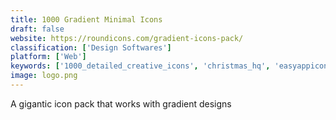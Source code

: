 ```yaml
---
title: 1000 Gradient Minimal Icons
draft: false 
website: https://roundicons.com/gradient-icons-pack/
classification: ['Design Softwares']
platform: ['Web']
keywords: ['1000_detailed_creative_icons', 'christmas_hq', 'easyappicon', 'gradient_scene_icons', 'icon_54', 'iconbros', 'iconstore', 'iconjar', 'ikonate', 'logo_foundry', 'makeappicon', 'minimal_dual_tone_icons', 'nova', 'online_video_resizer', 'round_icons', 'svg_background_generator', 'smoothie', 'streamline_icons', 'tw_fonts', 'vivid_js', 'xicons']
image: logo.png
---
```

A gigantic icon pack that works with gradient designs